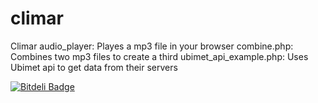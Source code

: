 # climar
Climar
audio_player: Playes a mp3 file in your browser
combine.php: Combines two mp3 files to create a third
ubimet_api_example.php: Uses Ubimet api to get data from their servers



[![Bitdeli Badge](https://d2weczhvl823v0.cloudfront.net/climate-action-hackathon/climar/trend.png)](https://bitdeli.com/free "Bitdeli Badge")

